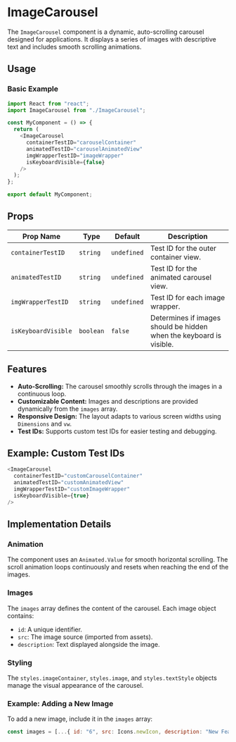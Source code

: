 # ImageCarousel

The `ImageCarousel` component is a dynamic, auto-scrolling carousel designed for applications. It displays a series of images with descriptive text and includes smooth scrolling animations.

## Usage

### Basic Example

```javascript
import React from "react";
import ImageCarousel from "./ImageCarousel";

const MyComponent = () => {
  return (
    <ImageCarousel
      containerTestID="carouselContainer"
      animatedTestID="carouselAnimatedView"
      imgWrapperTestID="imageWrapper"
      isKeyboardVisible={false}
    />
  );
};

export default MyComponent;
```

## Props

| Prop Name           | Type      | Default     | Description                                                         |
| ------------------- | --------- | ----------- | ------------------------------------------------------------------- |
| `containerTestID`   | `string`  | `undefined` | Test ID for the outer container view.                               |
| `animatedTestID`    | `string`  | `undefined` | Test ID for the animated carousel view.                             |
| `imgWrapperTestID`  | `string`  | `undefined` | Test ID for each image wrapper.                                     |
| `isKeyboardVisible` | `boolean` | `false`     | Determines if images should be hidden when the keyboard is visible. |

## Features

- **Auto-Scrolling:** The carousel smoothly scrolls through the images in a continuous loop.
- **Customizable Content:** Images and descriptions are provided dynamically from the `images` array.
- **Responsive Design:** The layout adapts to various screen widths using `Dimensions` and `vw`.
- **Test IDs:** Supports custom test IDs for easier testing and debugging.

## Example: Custom Test IDs

```javascript
<ImageCarousel
  containerTestID="customCarouselContainer"
  animatedTestID="customAnimatedView"
  imgWrapperTestID="customImageWrapper"
  isKeyboardVisible={true}
/>
```

## Implementation Details

### Animation

The component uses an `Animated.Value` for smooth horizontal scrolling. The scroll animation loops continuously and resets when reaching the end of the images.

### Images

The `images` array defines the content of the carousel. Each image object contains:

- `id`: A unique identifier.
- `src`: The image source (imported from assets).
- `description`: Text displayed alongside the image.

### Styling

The `styles.imageContainer`, `styles.image`, and `styles.textStyle` objects manage the visual appearance of the carousel.

### Example: Adding a New Image

To add a new image, include it in the `images` array:

```javascript
const images = [...{ id: "6", src: Icons.newIcon, description: "New Feature" }];
```
